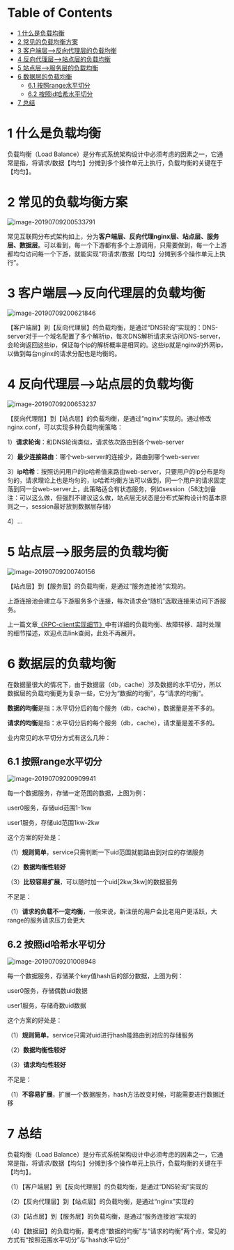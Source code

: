 # Table of Contents

* [1  什么是负载均衡](#1--什么是负载均衡)
* [2  常见的负载均衡方案](#2--常见的负载均衡方案)
* [3  客户端层-->反向代理层的负载均衡](#3--客户端层--反向代理层的负载均衡)
* [4  反向代理层-->站点层的负载均衡](#4--反向代理层--站点层的负载均衡)
* [5  站点层-->服务层的负载均衡](#5--站点层--服务层的负载均衡)
* [6  数据层的负载均衡](#6--数据层的负载均衡)
  * [6.1 按照range水平切分](#61-按照range水平切分)
  * [6.2 按照id哈希水平切分](#62-按照id哈希水平切分)
* [7  总结](#7--总结)


# 1  什么是负载均衡

负载均衡（Load Balance）是分布式系统架构设计中必须考虑的因素之一，它通常是指，将请求/数据【均匀】分摊到多个操作单元上执行，负载均衡的关键在于【均匀】。



# 2  常见的负载均衡方案

![image-20190709200533791](http://ww1.sinaimg.cn/large/006tNc79ly1g4tuimbhwqj30il099dje.jpg)

常见互联网分布式架构如上，分为**客户端层、反向代理nginx层、站点层、服务层、数据层**。可以看到，每一个下游都有多个上游调用，只需要做到，每一个上游都均匀访问每一个下游，就能实现“将请求/数据【均匀】分摊到多个操作单元上执行”。



# 3  客户端层-->反向代理层的负载均衡

![image-20190709200621846](http://ww4.sinaimg.cn/large/006tNc79ly1g4tuimm0wlj30in049myy.jpg)

【客户端层】到【反向代理层】的负载均衡，是通过“DNS轮询”实现的：DNS-server对于一个域名配置了多个解析ip，每次DNS解析请求来访问DNS-server，会轮询返回这些ip，保证每个ip的解析概率是相同的。这些ip就是nginx的外网ip，以做到每台nginx的请求分配也是均衡的。



# 4  反向代理层-->站点层的负载均衡

![image-20190709200653237](http://ww2.sinaimg.cn/large/006tNc79ly1g4tuin2jcqj30ei034gmk.jpg)

【反向代理层】到【站点层】的负载均衡，是通过“nginx”实现的。通过修改nginx.conf，可以实现多种负载均衡策略：

1）**请求轮询**：和DNS轮询类似，请求依次路由到各个web-server

2）**最少连接路由**：哪个web-server的连接少，路由到哪个web-server

3）**ip哈希**：按照访问用户的ip哈希值来路由web-server，只要用户的ip分布是均匀的，请求理论上也是均匀的，ip哈希均衡方法可以做到，同一个用户的请求固定落到同一台web-server上，此策略适合有状态服务，例如session（58沈剑备注：可以这么做，但强烈不建议这么做，站点层无状态是分布式架构设计的基本原则之一，session最好放到数据层存储）

4）…



# 5  站点层-->服务层的负载均衡

![image-20190709200740156](http://ww2.sinaimg.cn/large/006tNc79ly1g4tuinzavbj30ak0603zk.jpg)

【站点层】到【服务层】的负载均衡，是通过“服务连接池”实现的。

上游连接池会建立与下游服务多个连接，每次请求会“随机”选取连接来访问下游服务。

上一篇文章[《RPC-client实现细节》](http://mp.weixin.qq.com/s?__biz=MjM5ODYxMDA5OQ==&mid=2651959576&idx=1&sn=2be8d3f61effe7118abf920a175da710&scene=21#wechat_redirect)中有详细的负载均衡、故障转移、超时处理的细节描述，欢迎点击link查阅，此处不再展开。



# 6  数据层的负载均衡

在数据量很大的情况下，由于数据层（db，cache）涉及数据的水平切分，所以数据层的负载均衡更为复杂一些，它分为“数据的均衡”，与“请求的均衡”。

**数据的均衡**是指：水平切分后的每个服务（db，cache），数据量是差不多的。

**请求的均衡**是指：水平切分后的每个服务（db，cache），请求量是差不多的。

业内常见的水平切分方式有这么几种：

## 6.1 按照range水平切分

![image-20190709200909941](http://ww4.sinaimg.cn/large/006tNc79ly1g4tuiogtqmj30b5047jsf.jpg)

每一个数据服务，存储一定范围的数据，上图为例：

user0服务，存储uid范围1-1kw

user1服务，存储uid范围1kw-2kw

这个方案的好处是：

（1）**规则简单**，service只需判断一下uid范围就能路由到对应的存储服务

（2）**数据均衡性较好**

（3）**比较容易扩展**，可以随时加一个uid[2kw,3kw]的数据服务

不足是：

（1）**请求的负载不一定均衡**，一般来说，新注册的用户会比老用户更活跃，大range的服务请求压力会更大



## 6.2 按照id哈希水平切分

![image-20190709201008948](http://ww4.sinaimg.cn/large/006tNc79ly1g4tuip26iaj30az0470tn.jpg)

每一个数据服务，存储某个key值hash后的部分数据，上图为例：

user0服务，存储偶数uid数据

user1服务，存储奇数uid数据

这个方案的好处是：

（1）**规则简单**，service只需对uid进行hash能路由到对应的存储服务

（2）**数据均衡性较好**

（3）**请求均匀性较好**

不足是：

（1）**不容易扩展**，扩展一个数据服务，hash方法改变时候，可能需要进行数据迁移



# 7  总结

负载均衡（Load Balance）是分布式系统架构设计中必须考虑的因素之一，它通常是指，将请求/数据【均匀】分摊到多个操作单元上执行，负载均衡的关键在于【均匀】。

（1）【客户端层】到【反向代理层】的负载均衡，是通过“DNS轮询”实现的

（2）【反向代理层】到【站点层】的负载均衡，是通过“nginx”实现的

（3）【站点层】到【服务层】的负载均衡，是通过“服务连接池”实现的

（4）【数据层】的负载均衡，要考虑“数据的均衡”与“请求的均衡”两个点，常见的方式有“按照范围水平切分”与“hash水平切分”


